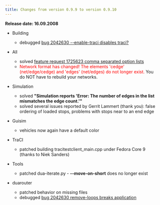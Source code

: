 ```yaml
---
title: Changes from version 0.9.9 to version 0.9.10
---
```


**Release date: 16.09.2008**

- Building
  - debugged [bug 2042630 --enable-traci disables traci?](http://sourceforge.net/tracker/index.php?func=detail&aid=2050900&group_id=45607&atid=443421)

- All
  - solved [feature request 1725623 comma separated option lists](https://sourceforge.net/tracker/index.php?func=detail&aid=1725623&group_id=45607&atid=443424)
  - <font color="red">Network format has changed\! The elements
      'cedge' (net/edge/cedge) and 'edges' (net/edges) do not longer
      exist.</font> You do NOT have to rebuild your networks.

- Simulation
  - solved <b>"Simulation reports 'Error: The number of edges in the
      list mismatches the edge count.'"</b>
  - solved several issues reported by Gerrit Lammert (thank you):
      false ordering of loaded stops, problems with stops near to an
      end edge

- Guisim
  - vehicles now again have a default color

- TraCI
  - patched building tracitestclient_main.cpp under Fedora Core 9
      (thanks to Niek Sanders)

- Tools
  - patched dua-iterate.py - **--move-on-short** does no longer
      exist

- duarouter
  - patched behavior on missing files
  - debugged [bug 2042630 remove-loops breaks application](http://sourceforge.net/tracker/index.php?func=detail&aid=2042630&group_id=45607&atid=443421)